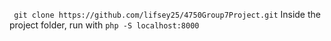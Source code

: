 ``` git clone https://github.com/lifsey25/4750Group7Project.git```
Inside the project folder, run with ```php -S localhost:8000```

